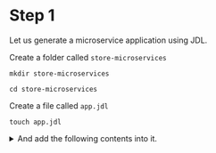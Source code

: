 # Step 1

Let us generate a microservice application using JDL.

Create a folder called `store-microservices`

`mkdir store-microservices`

`cd store-microservices`

Create a file called `app.jdl`

`touch app.jdl`

<details><summary>And add the following contents into it.</summary>

	<p>

		```
		/*
		 * This is a microservice e-commerce store sample
		 */

		application {
		  config {
		    baseName store,
		    applicationType gateway,
		    packageName com.jhipster.demo.store,
		    serviceDiscoveryType eureka,
		    authenticationType jwt,
		    prodDatabaseType mysql,
		    cacheProvider hazelcast,
		    buildTool gradle,
		    clientFramework react,
		    useSass true
		  }
		  entities *
		}

		application {
		  config {
		    baseName notification,
		    applicationType microservice,
		    packageName com.jhipster.demo.notification,
		    serviceDiscoveryType eureka,
		    authenticationType jwt,
		    databaseType mongodb,
		    prodDatabaseType mongodb,
		    devDatabaseType mongodb,
		    cacheProvider no,
		    enableHibernateCache false,
		    buildTool gradle,
		    serverPort 8082,
		    skipUserManagement true
		  }
		  entities Notification
		}

		/* Entities */

		/** Product sold by the Online store */
		entity Product {
		    name String required
		    description String
		    price BigDecimal required min(0)
		    size Size required
		    image ImageBlob
		}

		enum Size {
		    S, M, L, XL, XXL
		}

		entity ProductCategory {
		    name String required
		    description String
		}

		entity Customer {
		    firstName String required
		    lastName String required
		    gender Gender required
		    email String required pattern(/^[^@\s]+@[^@\s]+\.[^@\s]+$/)
		    phone String required
		    addressLine1 String required
		    addressLine2 String
		    city String required
		    country String required
		}

		enum Gender {
		    MALE, FEMALE, OTHER
		}

		entity ProductOrder {
		    placedDate Instant required
		    status OrderStatus required
		    code String required
		    invoiceId Long
		}

		enum OrderStatus {
		    COMPLETED, PENDING, CANCELLED
		}

		entity OrderItem {
		    quantity Integer required min(0)
		    totalPrice BigDecimal required min(0)
		    status OrderItemStatus required
		}

		enum OrderItemStatus {
		    AVAILABLE, OUT_OF_STOCK, BACK_ORDER
		}

		relationship OneToOne {
		    Customer{user(login) required} to User
		}

		relationship ManyToOne {
			OrderItem{product(name) required} to Product
		}

		relationship OneToMany {
		   Customer{order} to ProductOrder{customer(email) required},
		   ProductOrder{orderItem} to OrderItem{order(code) required} ,
		   ProductCategory{product} to Product{productCategory(name)}
		}

		service Product, ProductCategory, Customer, ProductOrder, OrderItem with serviceClass
		paginate Product, Customer, ProductOrder, OrderItem with pagination

		entity Invoice {
		    code String required
		    date Instant required
		    details String
		    status InvoiceStatus required
		    paymentMethod PaymentMethod required
		    paymentDate Instant required
		    paymentAmount BigDecimal required
		}

		enum InvoiceStatus {
		    PAID, ISSUED, CANCELLED
		}

		entity Shipment {
		    trackingCode String
		    date Instant required
		    details String
		}

		enum PaymentMethod {
		    CREDIT_CARD, CASH_ON_DELIVERY, PAYPAL
		}

		relationship OneToMany {
		    Invoice{shipment} to Shipment{invoice(code) required}
		}

		service Invoice, Shipment with serviceClass
		paginate Invoice, Shipment with pagination

		entity Notification {
		    date Instant required
		    details String
		    sentDate Instant required
		    format NotificationType required
		    userId Long required
		    productId Long required
		}

		enum NotificationType {
		    EMAIL, SMS, PARCEL
		}
		microservice Notification with notification
		```

	</p>

# Step 2
With JHipster generate the application

`jhipster import-jdl app.jdl`

# Step 3

Now package the applications

`cd /path/to/store-microservices/store`

and Run

`./gradlew`

and then spin up another terminal and go to notification directory

`cd /path/to/store-microservices/notification`

and run

`docker-compose -f src/main/docker/mongodb.yml up`

and then boot the application in a different terminal

`./gradlew`


# Step 4

Now Start JHipster registry

`cd /path/to/store-microservices/store`

`docker-compose -f src/main/docker/jhipster-registry.yml up `

Now the registry will be available at [http://localhost:8761/#/](http://localhost:8761/#/)

:tada: we have completed the third milestone :tada:
